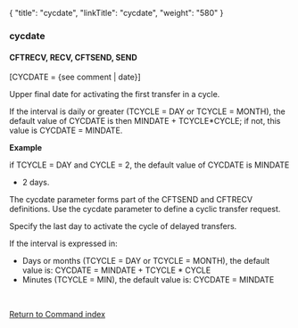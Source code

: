 {
    "title": "cycdate",
    "linkTitle": "cycdate",
    "weight": "580"
}<span id="cycdate"></span>

### cycdate

#### CFTRECV, RECV, CFTSEND, SEND

\[CYCDATE =
{see comment | date}\]

Upper final date for activating
the first transfer in a cycle.

If the interval is daily or greater (TCYCLE = DAY or TCYCLE = MONTH),
the default value of CYCDATE is then MINDATE + TCYCLE\*CYCLE; if not, this
value is CYCDATE = MINDATE.

**Example**

if TCYCLE = DAY and CYCLE = 2, the default value of CYCDATE is MINDATE
+ 2 days.

The cycdate parameter forms
part of the CFTSEND and CFTRECV definitions. Use the cycdate parameter
to define a cyclic transfer request.

Specify the last day to activate the cycle of delayed transfers.

If the interval is expressed in:

- Days or months
    (TCYCLE = DAY or TCYCLE = MONTH), the default value is: CYCDATE = MINDATE + TCYCLE \* CYCLE
- Minutes (TCYCLE
    = MIN), the default value is: CYCDATE = MINDATE

 

[Return to Command index](../../)
